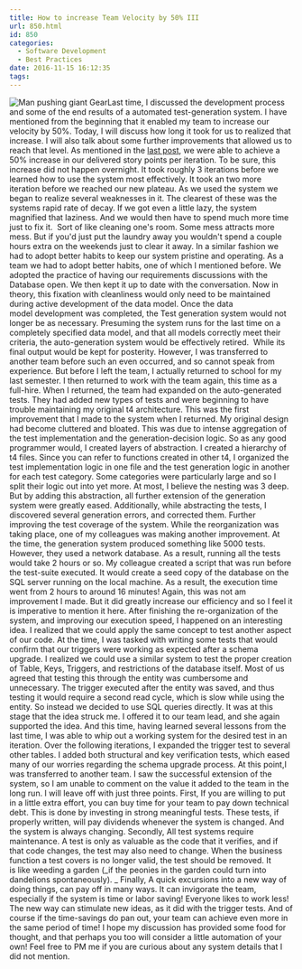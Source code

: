 ```yaml
---
title: How to increase Team Velocity by 50% III
url: 850.html
id: 850
categories:
  - Software Development
  - Best Practices
date: 2016-11-15 16:12:35
tags:
---
```


![Man pushing giant Gear](/img/post_img/clipart_gear.jpg)Last time, I discussed the development process and some of the end results of a automated test-generation system. I have mentioned from the beginning that it enabled my team to increase our velocity by 50%. Today, I will discuss how long it took for us to realized that increase. I will also talk about some further improvements that allowed us to reach that level. As mentioned in the [last post](/2016/11/08/how-to-increase-team-velocity-by-50-ii/), we were able to achieve a 50% increase in our delivered story points per iteration. To be sure, this increase did not happen overnight. It took roughly 3 iterations before we learned how to use the system most effectively. It took an two more iteration before we reached our new plateau. As we used the system we began to realize several weaknesses in it. The clearest of these was the systems rapid rate of decay. If we got even a little lazy, the system magnified that laziness. And we would then have to spend much more time just to fix it.  Sort of like cleaning one's room. Some mess attracts more mess. But if you'd just put the laundry away you wouldn't spend a couple hours extra on the weekends just to clear it away. In a similar fashion we had to adopt better habits to keep our system pristine and operating. As a team we had to adopt better habits, one of which I mentioned before. We adopted the practice of having our requirements discussions with the Database open. We then kept it up to date with the conversation. Now in theory, this fixation with cleanliness would only need to be maintained during active development of the data model. Once the data model development was completed, the Test generation system would not longer be as necessary. Presuming the system runs for the last time on a completely specified data model, and that all models correctly meet their criteria, the auto-generation system would be effectively retired.  While its final output would be kept for posterity. However, I was transferred to another team before such an even occurred, and so cannot speak from experience. But before I left the team, I actually returned to school for my last semester. I then returned to work with the team again, this time as a full-hire. When I returned, the team had expanded on the auto-generated tests. They had added new types of tests and were beginning to have trouble maintaining my original t4 architecture. This was the first improvement that I made to the system when I returned. My original design had become cluttered and bloated. This was due to intense aggregation of the test implementation and the generation-decision logic. So as any good programmer would, I created layers of abstraction. I created a hierarchy of t4 files. Since you can refer to functions created in other t4, I organized the test implementation logic in one file and the test generation logic in another for each test category. Some categories were particularly large and so I split their logic out into yet more. At most, I believe the nesting was 3 deep. But by adding this abstraction, all further extension of the generation system were greatly eased. Additionally, while abstracting the tests, I discovered several generation errors, and corrected them. Further improving the test coverage of the system. While the reorganization was taking place, one of my colleagues was making another improvement. At the time, the generation system produced something like 5000 tests. However, they used a network database. As a result, running all the tests would take 2 hours or so. My colleague created a script that was run before the test-suite executed. It would create a seed copy of the database on the SQL server running on the local machine. As a result, the execution time went from 2 hours to around 16 minutes! Again, this was not am improvement I made. But it did greatly increase our efficiency and so I feel it is imperative to mention it here. After finishing the re-organization of the system, and improving our execution speed, I happened on an interesting idea. I realized that we could apply the same concept to test another aspect of our code. At the time, I was tasked with writing some tests that would confirm that our triggers were working as expected after a schema upgrade. I realized we could use a similar system to test the proper creation of Table, Keys, Triggers, and restrictions of the database itself. Most of us agreed that testing this through the entity was cumbersome and unnecessary. The trigger executed after the entity was saved, and thus testing it would require a second read cycle, which is slow while using the entity. So instead we decided to use SQL queries directly. It was at this stage that the idea struck me. I offered it to our team lead, and she again supported the idea. And this time, having learned several lessons from the last time, I was able to whip out a working system for the desired test in an iteration. Over the following iterations, I expanded the trigger test to several other tables. I added both structural and key verification tests, which eased many of our worries regarding the schema upgrade process. At this point,I was transferred to another team. I saw the successful extension of the system, so I am unable to comment on the value it added to the team in the long run. I will leave off with just three points. First, If you are willing to put in a little extra effort, you can buy time for your team to pay down technical debt. This is done by investing in strong meaningful tests. These tests, if properly written, will pay dividends whenever the system is changed. And the system is always changing. Secondly, All test systems require maintenance. A test is only as valuable as the code that it verifies, and if that code changes, the test may also need to change. When the business function a test covers is no longer valid, the test should be removed. It is like weeding a garden (_if the peonies in the garden could turn into dandelions spontaneously). _ Finally, A quick excursions into a new way of doing things, can pay off in many ways. It can invigorate the team, especially if the system is time or labor saving! Everyone likes to work less! The new way can stimulate new ideas, as it did with the trigger tests. And of course if the time-savings do pan out, your team can achieve even more in the same period of time! I hope my discussion has provided some food for thought, and that perhaps you too will consider a little automation of your own! Feel free to PM me if you are curious about any system details that I did not mention.
